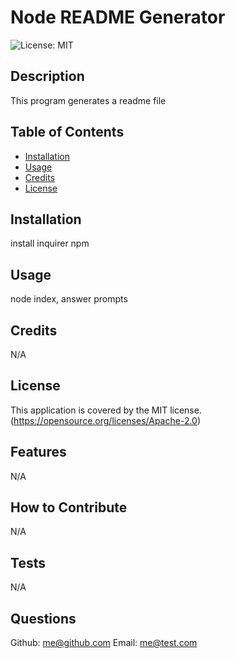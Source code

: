 # Node README Generator
  
  ![License: MIT](https://img.shields.io/badge/License-MIT-blue.svg)

  ## Description
  
  This program generates a readme file
  
  ## Table of Contents

  - [Installation](#installation)
  - [Usage](#usage)
  - [Credits](#credits)
  - [License](#license)
  
  ## Installation
  
  install inquirer npm
  
  ## Usage
  
  node index, answer prompts
  
  
  ## Credits
  
  N/A
  
  ## License

  This application is covered by the MIT license.
  (https://opensource.org/licenses/Apache-2.0)
  
  ## Features
  
  N/A
  
  ## How to Contribute
  
  N/A
  
  ## Tests
  
  N/A
  
  ## Questions
  
  Github: [me@github.com](https://github.com/me@github.com)
  Email: [me@test.com](mailto:user@example.com)
